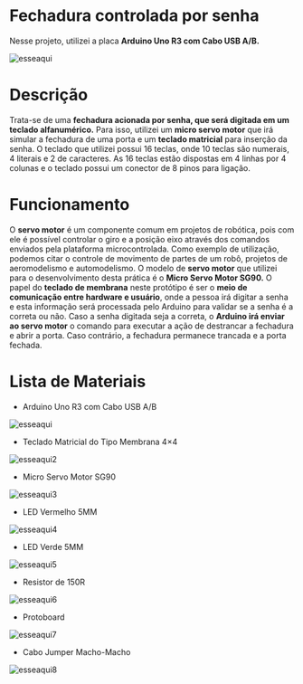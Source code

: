 # Fechadura controlada por senha
Nesse projeto, utilizei a placa **Arduino Uno R3 com Cabo USB A/B.**

![esseaqui](https://user-images.githubusercontent.com/53986050/62834372-7d154780-bc21-11e9-9ab5-d3bb3b969550.png)
# Descrição
Trata-se de uma **fechadura acionada por senha, que será digitada em um teclado alfanumérico.** Para isso, utilizei um **micro servo motor** que irá simular a fechadura de uma porta e um **teclado matricial** para inserção da senha. O teclado que utilizei possui 16 teclas, onde 10 teclas são numerais, 4 literais e 2 de caracteres. As 16 teclas estão dispostas em 4 linhas por 4 colunas e o teclado possui um conector de 8 pinos para ligação.
# Funcionamento
O **servo motor** é um componente comum em projetos de robótica, pois com ele é possível controlar o giro e a posição eixo através dos comandos enviados pela plataforma microcontrolada. Como exemplo de utilização, podemos citar o controle de movimento de partes de um robô, projetos de aeromodelismo e automodelismo. O modelo de **servo motor** que utilizei para o desenvolvimento desta prática é o **Micro Servo Motor SG90.** O papel do **teclado de membrana** neste protótipo é ser o **meio de comunicação entre hardware e usuário**, onde a pessoa irá digitar a senha e esta informação será processada pelo Arduino para validar se a senha é a correta ou não. Caso a senha digitada seja a correta, o **Arduino irá enviar ao servo motor** o comando para executar a ação de destrancar a fechadura e abrir a porta. Caso contrário, a fechadura permanece trancada e a porta fechada.
# Lista de Materiais
* Arduino Uno R3 com Cabo USB A/B

![esseaqui](https://user-images.githubusercontent.com/53986050/62834467-548e4d00-bc23-11e9-9323-f2777575e915.png)

* Teclado Matricial do Tipo Membrana 4×4

![esseaqui2](https://user-images.githubusercontent.com/53986050/62834473-8e5f5380-bc23-11e9-9ab6-2f9152bb4746.png)

* Micro Servo Motor SG90

![esseaqui3](https://user-images.githubusercontent.com/53986050/62834484-c2d30f80-bc23-11e9-8267-7f4a3ca4dcba.png)

* LED Vermelho 5MM

![esseaqui4](https://user-images.githubusercontent.com/53986050/62834501-ff067000-bc23-11e9-9140-71a660918a5f.png)

* LED Verde 5MM

![esseaqui5](https://user-images.githubusercontent.com/53986050/62834509-2a895a80-bc24-11e9-800a-872289c01623.png)

* Resistor de 150R

![esseaqui6](https://user-images.githubusercontent.com/53986050/62834529-5b698f80-bc24-11e9-8df7-87cbb309a733.png)

* Protoboard

![esseaqui7](https://user-images.githubusercontent.com/53986050/62834543-86ec7a00-bc24-11e9-9275-cbecff036673.png)


* Cabo Jumper Macho-Macho

![esseaqui8](https://user-images.githubusercontent.com/53986050/62834551-a4214880-bc24-11e9-83d4-b4395d2acd12.png)
